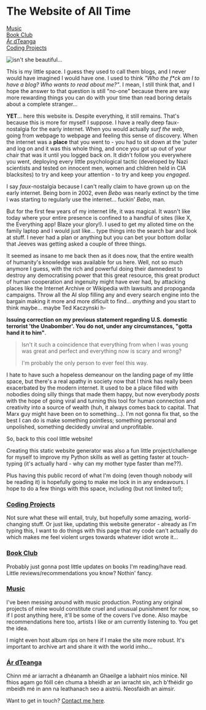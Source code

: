 # The Website of All Time

[Music](/blog/music)                       
[Book Club](/blog/book_club)                       
[Ár dTeanga](/blog/gaeilge)                       
[Coding Projects](/blog/coding_projects)

![isn't she beautiful...](/images/samsung-17-crt-monitor.jpg)

This is my little space. I guess they used to call them blogs, and I never would have imagined I would have one. I used to think _"Who the f*ck am I to have a blog? Who wants to read about me?"_. I mean, I still think that, and I hope the answer to that question is still "no-one" because there are way more rewarding things you can do with your time than read boring details about a complete stranger...


**YET**... here this website is. Despite everything, it still remains. That's because this is more for myself I suppose. I have a really deep faux-nostalgia for the early internet. When you would actually _surf the web_, going from webpage to webpage and feeling this sense of discovery. When the internet was a **place** that you went to - you had to sit down at the 'puter and log on and it was this whole thing, and once you got up out of your chair that was it until you logged back on. It didn't follow you everywhere you went, deploying every little psychological tactic (developed by Nazi scientists and tested on innocent men, women and children held in CIA blacksites) to try and keep your attention - to try and keep you _engaged_.


I say _faux_-nostalgia because I can't really claim to have grown up on the early internet. Being born in 2002, even _Bebo_ was nearly extinct by the time I was starting to regularly use the internet... fuckin' _Bebo_, man. 

But for the first few years of my internet life, it was magical. It wasn't like today where your entire presence is confined to a handful of sites (like X, the Everything app! Blaze your glory!). I used to get my alloted time on the family laptop and I would just like... type things into the search bar and look at stuff. I never had a plan or anything but you can bet your bottom dollar that Jeeves was getting asked a couple of three things.

It seemed as insane to me back then as it does now, that the entire wealth of humanity's knowledge was available for us here. Well, not so much anymore I guess, with the rich and powerful doing their damnedest to destroy any democratising power that this great resource, this great product of human cooperation and ingenuity might have ever had, by attacking places like the Internet Archive or Wikipedia with lawsuits and propoganda campaigns. Throw all the AI slop filling any and every search engine into the bargain making it more and more dificult to find... _anything_ and you start to think maybe... maybe Ted Kaczynski h-

**Issuing correction on my previous statement regarding U.S. domestic terrorist 'the Unabomber'. You do not, under any circumstances, "gotta hand it to him"**.

> Isn't it such a coincidence that everything from when I was young was great and perfect and everything now is scary and wrong?
>
>
> I'm probably the only person to ever feel this way.

I hate to have such a hopeless demeanour on the landing page of my little space, but there's a real apathy in society now that I think has really been exacerbated by the modern internet. It used to be a place filled with nobodies doing silly things that made them happy, but now everybody _posts_ with the hope of going viral and turning this tool for human connection and creativity into a source of wealth (huh, it always comes back to capital. That Marx guy might have been on to something...). I'm not gonna fix that, so the best I can do is make something pointless; something personal and unpolished, something decidedly unviral and unprofitable.


So, back to this cool little website!

Creating this static website generator was also a fun little project/challenge for myself to improve my Python skills as well as getting faster at touch-typing (it's actually hard - why can my mother type faster than me??).


Plus having this public record of what I'm doing (even though nobody will be reading it) is hopefully going to make me lock in in any endeavours.
I hope to do a few things with this space, including (but not limited to!);

### [Coding Projects](/blog/coding_projects)

Not sure what these will entail, truly, but hopefully some amazing, world-changing stuff. Or just like, updating this website generator - already as I'm typing this, I want to do things with this page that my code can't actually do which makes me feel violent urges towards whatever idiot wrote it...

### [Book Club](/blog/book_club)

Probably just gonna post little updates on books I'm reading/have read. Little reviews/recommendations you know? Nothin' fancy.

### [Music](/blog/music)

I've been messing around with music production. Posting any original projects of mine would constitute cruel and unusual punishment for now, so if I post anything here, it'll be some of the covers I've done. Also maybe recommendations here too, artists I like or am currently listening to. You get the idea. 

I might even host album rips on here if I make the site more robust. It's important to archive art and share it with the world imho...

### [Ár dTeanga](/blog/gaeilge)

Chinn mé ar iarracht a dhéanamh an Ghaeilge a labhairt níos minice. Níl fhios agam go fóill cén chuma a bheidh ar an iarracht sin, ach b'fhéidir go mbeidh mé in ann na leathanach seo a aistriú. Neosfaidh an aimsir.

Want to get in touch? [Contact me here](/contact).